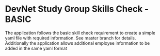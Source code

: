 # DevNet Study Group Skills Check - BASIC

The application follows the basic skill check requirement to create a simple yaml file with required information. See master branch for details.
Additionally the application allows additional employee information to be added in the same yaml format